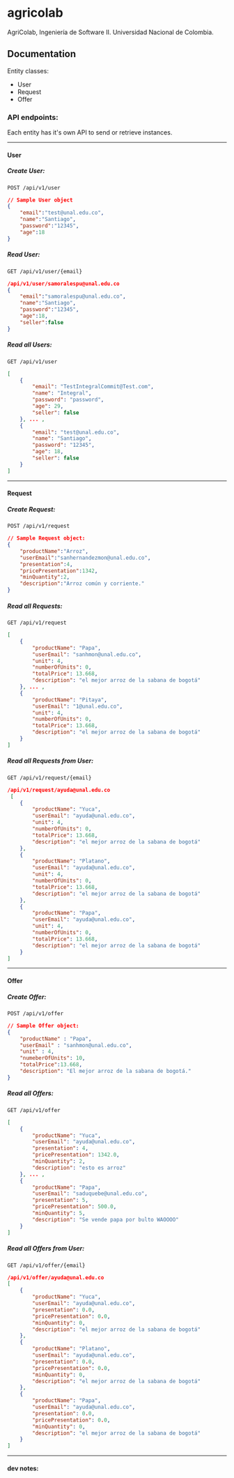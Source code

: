 # agricolab
AgriColab, Ingeniería de Software II. Universidad Nacional de Colombia.


## Documentation

Entity classes:
- User
- Request
- Offer


### API endpoints:
Each entity has it's own API to send or retrieve instances.

----
#### User
##### Create User:
```
POST /api/v1/user
```
```JSON
// Sample User object
{
    "email":"test@unal.edu.co",
    "name":"Santiago",
    "password":"12345",
    "age":18
}
```
##### Read User:
```
GET /api/v1/user/{email}
```
```JSON
/api/v1/user/samoralespu@unal.edu.co
{
    "email":"samoralespu@unal.edu.co",
    "name":"Santiago",
    "password":"12345",
    "age":18,
    "seller":false
}
```

##### Read all Users:
```
GET /api/v1/user
```
```JSON
[
    {
        "email": "TestIntegralCommit@Test.com",
        "name": "Integral",
        "password": "password",
        "age": 29,
        "seller": false
    }, ... ,
    {
        "email": "test@unal.edu.co",
        "name": "Santiago",
        "password": "12345",
        "age": 18,
        "seller": false
    }
]
```



----
#### Request
##### Create Request:
```
POST /api/v1/request
```
```JSON
// Sample Request object:
{
    "productName":"Arroz",
    "userEmail":"sanhernandezmon@unal.edu.co",
    "presentation":4,
    "pricePresentation":1342,
    "minQuantity":2,
    "description":"Arroz común y corriente."
}
```

##### Read all Requests:
```
GET /api/v1/request
```
```JSON
[
    {
        "productName": "Papa",
        "userEmail": "sanhmon@unal.edu.co",
        "unit": 4,
        "numberOfUnits": 0,
        "totalPrice": 13.668,
        "description": "el mejor arroz de la sabana de bogotá"
    }, ... ,
    {
        "productName": "Pitaya",
        "userEmail": "1@unal.edu.co",
        "unit": 4,
        "numberOfUnits": 0,
        "totalPrice": 13.668,
        "description": "el mejor arroz de la sabana de bogotá"
    }
]
```
##### Read all Requests from User:
```
GET /api/v1/request/{email}
```
```JSON
/api/v1/request/ayuda@unal.edu.co
 [
    {
        "productName": "Yuca",
        "userEmail": "ayuda@unal.edu.co",
        "unit": 4,
        "numberOfUnits": 0,
        "totalPrice": 13.668,
        "description": "el mejor arroz de la sabana de bogotá"
    },
    {
        "productName": "Platano",
        "userEmail": "ayuda@unal.edu.co",
        "unit": 4,
        "numberOfUnits": 0,
        "totalPrice": 13.668,
        "description": "el mejor arroz de la sabana de bogotá"
    },
    {
        "productName": "Papa",
        "userEmail": "ayuda@unal.edu.co",
        "unit": 4,
        "numberOfUnits": 0,
        "totalPrice": 13.668,
        "description": "el mejor arroz de la sabana de bogotá"
    }
]
```

----
#### Offer
##### Create Offer:
```
POST /api/v1/offer
```
```JSON
// Sample Offer object:
{
    "productName" : "Papa",
    "userEmail" : "sanhmon@unal.edu.co",
    "unit" : 4,
    "numeberOfUnits": 10,
    "totalPrice":13.668,
    "description": "El mejor arroz de la sabana de bogotá."
}
```
##### Read all Offers:
```
GET /api/v1/offer
```
```JSON
[
    {
        "productName": "Yuca",
        "userEmail": "ayuda@unal.edu.co",
        "presentation": 4,
        "pricePresentation": 1342.0,
        "minQuantity": 2,
        "description": "esto es arroz"
    }, ... ,
    {
        "productName": "Papa",
        "userEmail": "saduquebe@unal.edu.co",
        "presentation": 5,
        "pricePresentation": 500.0,
        "minQuantity": 5,
        "description": "Se vende papa por bulto WAOOOO"
    }
]
```
##### Read all Offers from User:
```
GET /api/v1/offer/{email}
```
```JSON
/api/v1/offer/ayuda@unal.edu.co
[
    {
        "productName": "Yuca",
        "userEmail": "ayuda@unal.edu.co",
        "presentation": 0.0,
        "pricePresentation": 0.0,
        "minQuantity": 0,
        "description": "el mejor arroz de la sabana de bogotá"
    },
    {
        "productName": "Platano",
        "userEmail": "ayuda@unal.edu.co",
        "presentation": 0.0,
        "pricePresentation": 0.0,
        "minQuantity": 0,
        "description": "el mejor arroz de la sabana de bogotá"
    },
    {
        "productName": "Papa",
        "userEmail": "ayuda@unal.edu.co",
        "presentation": 0.0,
        "pricePresentation": 0.0,
        "minQuantity": 0,
        "description": "el mejor arroz de la sabana de bogotá"
    }
]
```

----
#### dev notes: